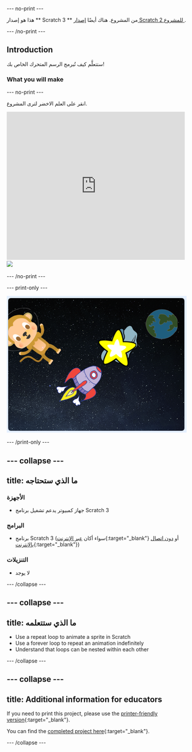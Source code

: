 \--- no-print \---

هذا هو إصدار ** Scratch 3 ** من المشروع. هناك أيضًا [ إصدار Scratch 2 للمشروع ](https://projects.raspberrypi.org/en/projects/lost-in-space-scratch2).

\--- /no-print \---

## Introduction

ستتعلَّم كيف تُبرمج الرسم المتحرك الخاص بك!

### What you will make

\--- no-print \---

انقر على العلم الاخضر لترى المشروع.

<div class="scratch-preview">
  <iframe allowtransparency="true" width="485" height="402" src="https://scratch.mit.edu/projects/embed/276873231/?autostart=false" frameborder="0" scrolling="no"></iframe>
  <img src="images/space-final.png">
</div>

\--- /no-print \---

\--- print-only \---

![Complete project](images/showcase_static.png)

\--- /print-only \---

## \--- collapse \---

## title: ما الذي ستحتاجه

### الأجهزة

- جهاز كمبيوتر يدعم تشغيل برنامج Scratch 3

### البرامج

- برنامج Scratch 3 (سواء أكان [عبر الإنترنت](http://rpf.io/scratchon){:target="_blank"} أو [دون اتصال بالإنترنت](http://rpf.io/scratchoff){:target="_blank"})

### التنزيلات

- لا يوجد

\--- /collapse \---

## \--- collapse \---

## title: ما الذي ستتعلمه

- Use a repeat loop to animate a sprite in Scratch
- Use a forever loop to repeat an animation indefinitely
- Understand that loops can be nested within each other

\--- /collapse \---

## \--- collapse \---

## title: Additional information for educators

If you need to print this project, please use the [printer-friendly version](https://projects.raspberrypi.org/en/projects/lost-in-space/print){:target="_blank"}.

You can find the [completed project here](http://rpf.io/p/en/lost-in-space-get){:target="_blank"}.

\--- /collapse \---